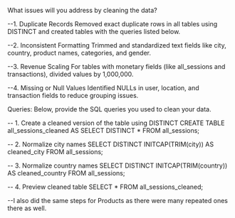 What issues will you address by cleaning the data?


--1. Duplicate Records
Removed exact duplicate rows in all tables using DISTINCT and created tables with the queries listed below. 

--2. Inconsistent Formatting
Trimmed and standardized text fields like city, country, product names, categories, and gender.

--3. Revenue Scaling
 For tables with monetary fields (like all_sessions and transactions), divided values by 1,000,000.

--4. Missing or Null Values
Identified NULLs in user, location, and transaction fields to reduce grouping issues.



Queries:
Below, provide the SQL queries you used to clean your data.

-- 1. Create a cleaned version of the table using DISTINCT
CREATE TABLE all_sessions_cleaned AS
SELECT DISTINCT *
FROM all_sessions;

-- 2. Normalize city names
SELECT DISTINCT INITCAP(TRIM(city)) AS cleaned_city FROM all_sessions;

-- 3. Normalize country names
SELECT DISTINCT INITCAP(TRIM(country)) AS cleaned_country FROM all_sessions;

-- 4. Preview cleaned table
SELECT * FROM all_sessions_cleaned;

--I also did the same steps for Products as there were many repeated ones there as well.